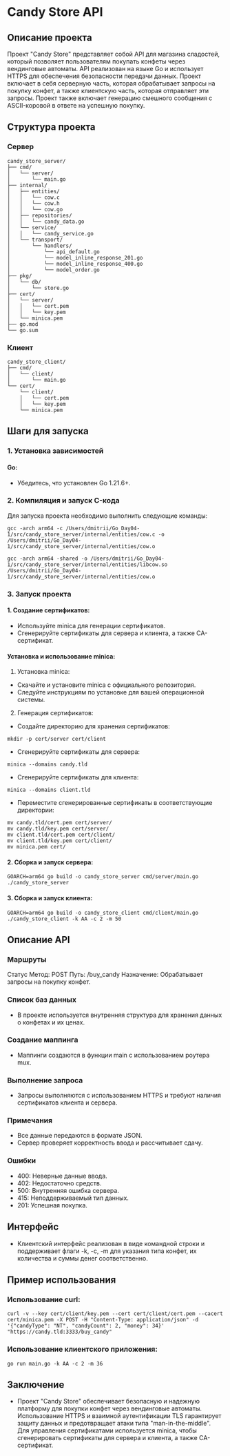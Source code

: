 # Candy Store API

## Описание проекта

Проект "Candy Store" представляет собой API для магазина сладостей, который позволяет пользователям покупать конфеты через вендинговые автоматы. API реализован на языке Go и использует HTTPS для обеспечения безопасности передачи данных. Проект включает в себя серверную часть, которая обрабатывает запросы на покупку конфет, а также клиентскую часть, которая отправляет эти запросы. Проект также включает генерацию смешного сообщения с ASCII-коровой в ответе на успешную покупку.


## Структура проекта

### Сервер
```
candy_store_server/
├── cmd/
│   └── server/
│       └── main.go
├── internal/
│   ├── entities/
│   │   └── cow.c
│   │   └── cow.h
│   │   └── cow.go
│   ├── repositories/
│   │   └── candy_data.go
│   └── service/
│   │   └── candy_service.go
│   └── transport/
│       └── handlers/
│           └── api_default.go
│           └── model_inline_response_201.go
│           └── model_inline_response_400.go
│           └── model_order.go
├── pkg/
│   └── db/
│       └── store.go
├── cert/
│   └── server/
│   │   └── cert.pem
│   │   └── key.pem
│   └── minica.pem
├── go.mod
└── go.sum
```

### Клиент
```
candy_store_client/
├── cmd/
│   └── client/
│       └── main.go
└── cert/
    └── client/
    │   └── cert.pem
    │   └── key.pem
    └── minica.pem
```


## Шаги для запуска

### 1. Установка зависимостей

#### Go:
- Убедитесь, что установлен Go 1.21.6+.

### 2. Компиляция и запуск C-кода

Для запуска проекта необходимо выполнить следующие команды:
```
gcc -arch arm64 -c /Users/dmitrii/Go_Day04-1/src/candy_store_server/internal/entities/cow.c -o /Users/dmitrii/Go_Day04-1/src/candy_store_server/internal/entities/cow.o

gcc -arch arm64 -shared -o /Users/dmitrii/Go_Day04-1/src/candy_store_server/internal/entities/libcow.so /Users/dmitrii/Go_Day04-1/src/candy_store_server/internal/entities/cow.o
```

### 3. Запуск проекта

#### 1. Создание сертификатов:
- Используйте minica для генерации сертификатов.
- Сгенерируйте сертификаты для сервера и клиента, а также CA-сертификат.

#### Установка и использование minica:
1. Установка minica:
- Скачайте и установите minica с официального репозитория.
- Следуйте инструкциям по установке для вашей операционной системы.

2. Генерация сертификатов:
- Создайте директорию для хранения сертификатов:
```
mkdir -p cert/server cert/client
```

- Сгенерируйте сертификаты для сервера:
```
minica --domains candy.tld
```

- Сгенерируйте сертификаты для клиента:
```
minica --domains client.tld

```

- Переместите сгенерированные сертификаты в соответствующие директории:
```
mv candy.tld/cert.pem cert/server/
mv candy.tld/key.pem cert/server/
mv client.tld/cert.pem cert/client/
mv client.tld/key.pem cert/client/
mv minica.pem cert/
```

#### 2. Сборка и запуск сервера:
```
GOARCH=arm64 go build -o candy_store_server cmd/server/main.go
./candy_store_server
```

#### 3. Сборка и запуск клиента:
```
GOARCH=arm64 go build -o candy_store_client cmd/client/main.go
./candy_store_client -k AA -c 2 -m 50
```


## Описание API

### Маршруты
Статус
Метод: POST
Путь: /buy_candy
Назначение: Обрабатывает запросы на покупку конфет.

### Список баз данных
- В проекте используется внутренняя структура для хранения данных о конфетах и их ценах.

### Создание маппинга
- Маппинги создаются в функции main с использованием роутера mux.

### Выполнение запроса
- Запросы выполняются с использованием HTTPS и требуют наличия сертификатов клиента и сервера.

### Примечания

- Все данные передаются в формате JSON.
- Сервер проверяет корректность ввода и рассчитывает сдачу.

### Ошибки

- 400: Неверные данные ввода.
- 402: Недостаточно средств.
- 500: Внутренняя ошибка сервера.
- 415: Неподдерживаемый тип данных.
- 201: Успешная покупка.


## Интерфейс

- Клиентский интерфейс реализован в виде командной строки и поддерживает флаги -k, -c, -m для указания типа конфет, их количества и суммы денег соответственно.

## Пример использования

### Использование curl:
```
curl -v --key cert/client/key.pem --cert cert/client/cert.pem --cacert cert/minica.pem -X POST -H "Content-Type: application/json" -d '{"candyType": "NT", "candyCount": 2, "money": 34}' "https://candy.tld:3333/buy_candy"

```

### Использование клиентского приложения:
```
go run main.go -k AA -c 2 -m 36
```

## Заключение
- Проект "Candy Store" обеспечивает безопасную и надежную платформу для покупки конфет через вендинговые автоматы. Использование HTTPS и взаимной аутентификации TLS гарантирует защиту данных и предотвращает атаки типа "man-in-the-middle". Для управления сертификатами используется minica, чтобы сгенерировать сертификаты для сервера и клиента, а также CA-сертификат.
